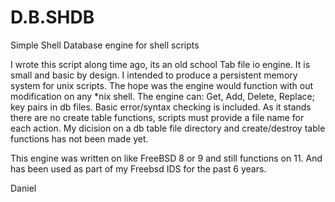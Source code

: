 # D.B.SHDB
Simple Shell Database engine for shell scripts

I wrote this script along time ago, its an old school Tab file io engine.
It is small and basic by design.
I intended to produce a persistent memory system for unix scripts.
The hope was the engine would function with out modification on any *nix shell.
The engine can: Get, Add, Delete, Replace; key pairs in db files.
Basic error/syntax checking is included.
As it stands there are no create table functions, scripts must provide a file name for each action.
My dicision on a db table file directory and create/destroy table functions has not been made yet.

This engine was written on like FreeBSD 8 or 9 and still functions on 11. And has been used as part of my Freebsd IDS for the past 6 years.

Daniel
